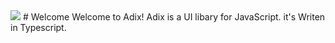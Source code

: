 <img src= "https://upload.wikimedia.org/wikipedia/commons/1/14/Adix_full_2.png"> 
# Welcome 
Welcome to Adix! Adix is a UI libary for JavaScript. it's Writen in Typescript.
